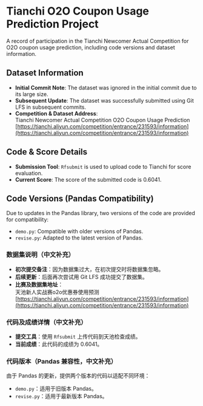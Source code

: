 # Tianchi O2O Coupon Usage Prediction Project  
A record of participation in the Tianchi Newcomer Actual Competition for O2O coupon usage prediction, including code versions and dataset information.  


## Dataset Information  
- **Initial Commit Note**: The dataset was ignored in the initial commit due to its large size.  
- **Subsequent Update**: The dataset was successfully submitted using Git LFS in subsequent commits.  
- **Competition & Dataset Address**:  
  Tianchi Newcomer Actual Competition O2O Coupon Usage Prediction  
  [https://tianchi.aliyun.com/competition/entrance/231593/information](https://tianchi.aliyun.com/competition/entrance/231593/information)  


## Code & Score Details  
- **Submission Tool**: `Rfsubmit` is used to upload code to Tianchi for score evaluation.  
- **Current Score**: The score of the submitted code is 0.6041.  


## Code Versions (Pandas Compatibility)  
Due to updates in the Pandas library, two versions of the code are provided for compatibility:  
- `demo.py`: Compatible with older versions of Pandas.  
- `revise.py`: Adapted to the latest version of Pandas.  


### 数据集说明（中文补充）  
- **初次提交备注**：因为数据集过大，在初次提交时将数据集忽略。  
- **后续更新**：后面再次尝试用 Git LFS 成功提交了数据集。  
- **比赛及数据集地址**：  
  天池新人实战赛o2o优惠券使用预测  
  [https://tianchi.aliyun.com/competition/entrance/231593/information](https://tianchi.aliyun.com/competition/entrance/231593/information)  


### 代码及成绩详情（中文补充）  
- **提交工具**：使用 `Rfsubmit` 上传代码到天池检查成绩。  
- **当前成绩**：此代码的成绩为 0.6041。  


### 代码版本（Pandas 兼容性，中文补充）  
由于 Pandas 的更新，提供两个版本的代码以适配不同环境：  
- `demo.py`：适用于旧版本 Pandas。  
- `revise.py`：适用于最新版本 Pandas。  
